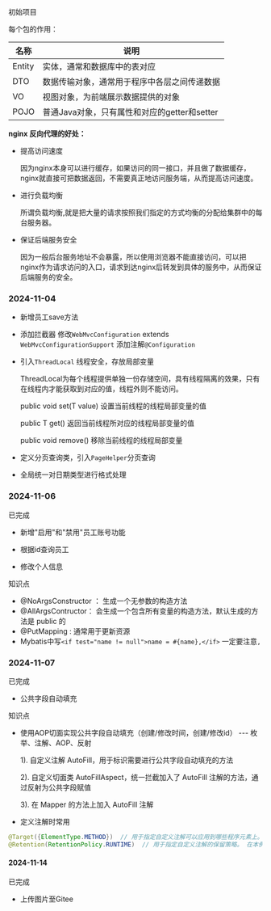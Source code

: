
 初始项目

每个包的作用：

| **名称** | **说明**                         |
|--------|--------------------------------|
| Entity | 实体，通常和数据库中的表对应                 |
| DTO    | 数据传输对象，通常用于程序中各层之间传递数据         |
| VO     | 视图对象，为前端展示数据提供的对象              |
| POJO   | 普通Java对象，只有属性和对应的getter和setter |


**nginx 反向代理的好处：**

- 提高访问速度

  因为nginx本身可以进行缓存，如果访问的同一接口，并且做了数据缓存，nginx就直接可把数据返回，不需要真正地访问服务端，从而提高访问速度。

- 进行负载均衡

  所谓负载均衡,就是把大量的请求按照我们指定的方式均衡的分配给集群中的每台服务器。

- 保证后端服务安全

  因为一般后台服务地址不会暴露，所以使用浏览器不能直接访问，可以把nginx作为请求访问的入口，请求到达nginx后转发到具体的服务中，从而保证后端服务的安全。

### 2024-11-04

- 新增员工save方法

- 添加拦截器
  修改`WebMvcConfiguration` extends `WebMvcConfigurationSupport` 添加注解`@Configuration`

- 引入`ThreadLocal` 线程安全，存放局部变量
  
  ThreadLocal为每个线程提供单独一份存储空间，具有线程隔离的效果，只有在线程内才能获取到对应的值，线程外则不能访问。
  
  public void set(T value) 	设置当前线程的线程局部变量的值 
  
  public T get() 		返回当前线程所对应的线程局部变量的值

  public void remove()        移除当前线程的线程局部变量

- 定义分页查询类，引入`PageHelper`分页查询

- 全局统一对日期类型进行格式处理

### 2024-11-06

已完成

- 新增"启用"和"禁用"员工账号功能

- 根据id查询员工
- 修改个人信息



知识点

- @NoArgsConstructor ： 生成一个无参数的构造方法
- @AllArgsContructor： 会生成一个包含所有变量的构造方法，默认生成的方法是 public 的
- @PutMapping : 通常用于更新资源
- Mybatis中写`<if test="name != null">name = #{name},</if>` 一定要注意`,`





### 2024-11-07

已完成

- 公共字段自动填充






知识点

- 使用AOP切面实现公共字段自动填充（创建/修改时间，创建/修改id）   ---   枚举、注解、AOP、反射

  1). 自定义注解 AutoFill，用于标识需要进行公共字段自动填充的方法

  2). 自定义切面类 AutoFillAspect，统一拦截加入了 AutoFill 注解的方法，通过反射为公共字段赋值

  3). 在 Mapper 的方法上加入 AutoFill 注解

- 定义注解时常用

```java
@Target({ElementType.METHOD})  // 用于指定自定义注解可以应用到哪些程序元素上。 在本例中，它指定了自定义注解可以应用到方法上。
@Retention(RetentionPolicy.RUNTIME)  // 用于指定自定义注解的保留策略。 在本例中，它指定了自定义注解在运行时保留，以便在运行时可以通过反射机制访问到注解的信息。
```



#### 2024-11-14

已完成

- 上传图片至Gitee